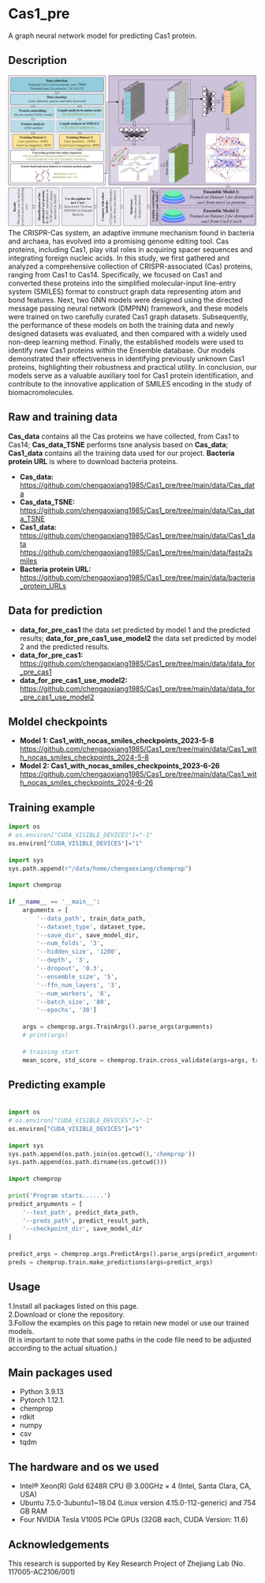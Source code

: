 # Cas1_pre
A graph neural network model for predicting Cas1 protein.

Description
-----------
![image](https://github.com/chengaoxiang1985/Cas1_pre/blob/main/graph%20abstract.png)
The CRISPR-Cas system, an adaptive immune mechanism found in bacteria and archaea, has evolved into a promising genome editing tool. Cas proteins, including Cas1, play vital roles in acquiring spacer sequences and integrating foreign nucleic acids. In this study, we first gathered and analyzed a comprehensive collection of CRISPR-associated (Cas) proteins, ranging from Cas1 to Cas14. Specifically, we focused on Cas1 and converted these proteins into the simplified molecular-input line-entry system (SMILES) format to construct graph data representing atom and bond features. Next, two GNN models were designed using the directed message passing neural network (DMPNN) framework, and these models were trained on two carefully curated Cas1 graph datasets. Subsequently, the performance of these models on both the training data and newly designed datasets was evaluated, and then compared with a widely used non-deep learning method. Finally, the established models were used to identify new Cas1 proteins within the Ensemble database. Our models demonstrated their effectiveness in identifying previously unknown Cas1 proteins, highlighting their robustness and practical utility. In conclusion, our models serve as a valuable auxiliary tool for Cas1 protein identification, and contribute to the innovative application of SMILES encoding in the study of biomacromolecules.

Raw and training data
----------
**Cas_data** contains all the Cas proteins we have collected, from Cas1 to Cas14; **Cas_data_TSNE** performs tsne analysis based on **Cas_data**; **Cas1_data** contains all the training data used for our project.  **Bacteria protein URL** is where to download bacteria proteins.  
- **Cas_data:** https://github.com/chengaoxiang1985/Cas1_pre/tree/main/data/Cas_data
- **Cas_data_TSNE:** https://github.com/chengaoxiang1985/Cas1_pre/tree/main/data/Cas_data_TSNE
- **Cas1_data:** https://github.com/chengaoxiang1985/Cas1_pre/tree/main/data/Cas1_data   https://github.com/chengaoxiang1985/Cas1_pre/tree/main/data/fasta2smiles
- **Bacteria protein URL:** https://github.com/chengaoxiang1985/Cas1_pre/tree/main/data/bacteria_protein_URLs

Data for prediction
----------
- **data_for_pre_cas1** the data set predicted by model 1 and the predicted results; **data_for_pre_cas1_use_model2** the data set predicted by model 2 and the predicted results.  
- **data_for_pre_cas1:** https://github.com/chengaoxiang1985/Cas1_pre/tree/main/data/data_for_pre_cas1
- **data_for_pre_cas1_use_model2:** https://github.com/chengaoxiang1985/Cas1_pre/tree/main/data/data_for_pre_cas1_use_model2

Moldel checkpoints
----------
- **Model 1: Cas1_with_nocas_smiles_checkpoints_2023-5-8**  
  https://github.com/chengaoxiang1985/Cas1_pre/tree/main/data/Cas1_with_nocas_smiles_checkpoints_2024-5-8
- **Model 2: Cas1_with_nocas_smiles_checkpoints_2023-6-26**  
  https://github.com/chengaoxiang1985/Cas1_pre/tree/main/data/Cas1_with_nocas_smiles_checkpoints_2024-6-26  

Training example
----------
```python
import os
# os.environ["CUDA_VISIBLE_DEVICES"]="-1"  
os.environ["CUDA_VISIBLE_DEVICES"]="1"  

import sys
sys.path.append(r"/data/home/chengaoxiang/chemprop")

import chemprop

if __name__ == '__main__':
    arguments = [
        '--data_path', train_data_path, 
        '--dataset_type', dataset_type, 
        '--save_dir', save_model_dir,
        '--num_folds', '3',
        '--hidden_size', '1200',
        '--depth', '3',
        '--dropout', '0.3',
        '--ensemble_size', '5',
        '--ffn_num_layers', '3',
        '--num_workers', '8',
        '--batch_size', '80',
        '--epochs', '30']

    args = chemprop.args.TrainArgs().parse_args(arguments) 
    # print(args)

    # training start
    mean_score, std_score = chemprop.train.cross_validate(args=args, train_func=chemprop.train.run_training)
```

Predicting example
----------
```python

import os
# os.environ["CUDA_VISIBLE_DEVICES"]="-1"
os.environ["CUDA_VISIBLE_DEVICES"]="1"

import sys
sys.path.append(os.path.join(os.getcwd(),'chemprop')) 
sys.path.append(os.path.dirname(os.getcwd()))

import chemprop

print('Program starts......')
predict_arguments = [
    '--test_path', predict_data_path,
    '--preds_path', predict_result_path,
    '--checkpoint_dir', save_model_dir
]

predict_args = chemprop.args.PredictArgs().parse_args(predict_arguments)
preds = chemprop.train.make_predictions(args=predict_args)
```

Usage
----------
1.Install all packages listed on this page.  
2.Download or clone the repository.  
3.Follow the examples on this page to retain new model or use our trained models.  
(It is important to note that some paths in the code file need to be adjusted according to the actual situation.)

Main packages used
----------
- Python 3.9.13  
- Pytorch 1.12.1.  
- chemprop
- rdkit
- numpy
- csv
- tqdm

The hardware and os we used
----------
- Intel® Xeon(R) Gold 6248R CPU @ 3.00GHz × 4 (Intel, Santa Clara, CA, USA)  
- Ubuntu 7.5.0-3ubuntu1~18.04 (Linux version 4.15.0-112-generic) and 754 GB RAM  
- Four NVIDIA Tesla V100S PCIe GPUs (32GB each, CUDA Version: 11.6)

Acknowledgements
----------
This research is supported by Key Research Project of Zhejiang Lab (No. 117005-AC2106/001)
